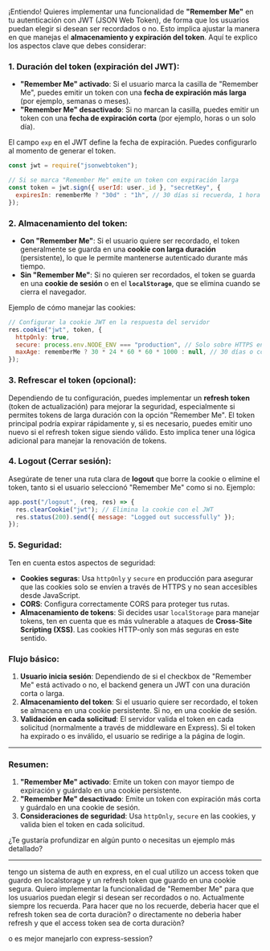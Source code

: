 ¡Entiendo! Quieres implementar una funcionalidad de **"Remember Me"** en tu autenticación con JWT (JSON Web Token), de forma que los usuarios puedan elegir si desean ser recordados o no. Esto implica ajustar la manera en que manejas el **almacenamiento y expiración del token**. Aquí te explico los aspectos clave que debes considerar:

### 1. **Duración del token** (expiración del JWT):

- **"Remember Me" activado**: Si el usuario marca la casilla de "Remember Me", puedes emitir un token con una **fecha de expiración más larga** (por ejemplo, semanas o meses).
- **"Remember Me" desactivado**: Si no marcan la casilla, puedes emitir un token con una **fecha de expiración corta** (por ejemplo, horas o un solo día).

El campo `exp` en el JWT define la fecha de expiración. Puedes configurarlo al momento de generar el token.

```js
const jwt = require("jsonwebtoken");

// Si se marca "Remember Me" emite un token con expiración larga
const token = jwt.sign({ userId: user._id }, "secretKey", {
  expiresIn: rememberMe ? "30d" : "1h", // 30 días si recuerda, 1 hora si no
});
```

### 2. **Almacenamiento del token**:

- **Con "Remember Me"**: Si el usuario quiere ser recordado, el token generalmente se guarda en una **cookie con larga duración** (persistente), lo que le permite mantenerse autenticado durante más tiempo.
- **Sin "Remember Me"**: Si no quieren ser recordados, el token se guarda en una **cookie de sesión** o en el **`localStorage`**, que se elimina cuando se cierra el navegador.

Ejemplo de cómo manejar las cookies:

```js
// Configurar la cookie JWT en la respuesta del servidor
res.cookie("jwt", token, {
  httpOnly: true,
  secure: process.env.NODE_ENV === "production", // Solo sobre HTTPS en producción
  maxAge: rememberMe ? 30 * 24 * 60 * 60 * 1000 : null, // 30 días o cookie de sesión
});
```

### 3. **Refrescar el token (opcional)**:

Dependiendo de tu configuración, puedes implementar un **refresh token** (token de actualización) para mejorar la seguridad, especialmente si permites tokens de larga duración con la opción "Remember Me". El token principal podría expirar rápidamente y, si es necesario, puedes emitir uno nuevo si el refresh token sigue siendo válido. Esto implica tener una lógica adicional para manejar la renovación de tokens.

### 4. **Logout** (Cerrar sesión):

Asegúrate de tener una ruta clara de **logout** que borre la cookie o elimine el token, tanto si el usuario seleccionó "Remember Me" como si no. Ejemplo:

```js
app.post("/logout", (req, res) => {
  res.clearCookie("jwt"); // Elimina la cookie con el JWT
  res.status(200).send({ message: "Logged out successfully" });
});
```

### 5. **Seguridad**:

Ten en cuenta estos aspectos de seguridad:

- **Cookies seguras**: Usa `httpOnly` y `secure` en producción para asegurar que las cookies solo se envíen a través de HTTPS y no sean accesibles desde JavaScript.
- **CORS**: Configura correctamente CORS para proteger tus rutas.
- **Almacenamiento de tokens**: Si decides usar `localStorage` para manejar tokens, ten en cuenta que es más vulnerable a ataques de **Cross-Site Scripting (XSS)**. Las cookies HTTP-only son más seguras en este sentido.

### Flujo básico:

1. **Usuario inicia sesión**: Dependiendo de si el checkbox de "Remember Me" está activado o no, el backend genera un JWT con una duración corta o larga.
2. **Almacenamiento del token**: Si el usuario quiere ser recordado, el token se almacena en una cookie persistente. Si no, en una cookie de sesión.
3. **Validación en cada solicitud**: El servidor valida el token en cada solicitud (normalmente a través de middleware en Express). Si el token ha expirado o es inválido, el usuario se redirige a la página de login.

---

### Resumen:

1. **"Remember Me" activado**: Emite un token con mayor tiempo de expiración y guárdalo en una cookie persistente.
2. **"Remember Me" desactivado**: Emite un token con expiración más corta y guárdalo en una cookie de sesión.
3. **Consideraciones de seguridad**: Usa `httpOnly`, `secure` en las cookies, y valida bien el token en cada solicitud.

¿Te gustaría profundizar en algún punto o necesitas un ejemplo más detallado?

---

tengo un sistema de auth en express, en el cual utilizo un access token que guardo en localstorage y un refresh token que guardo en una cookie segura. Quiero implementar la funcionalidad de "Remember Me" para que los usuarios puedan elegir si desean ser recordados o no. Actualmente siempre los recuerda. Para hacer que no los recuerde, deberìa hacer que el refresh token sea de corta duraciòn? o directamente no deberìa haber refresh y que el access token sea de corta duraciòn?

 o es mejor manejarlo con express-session?
